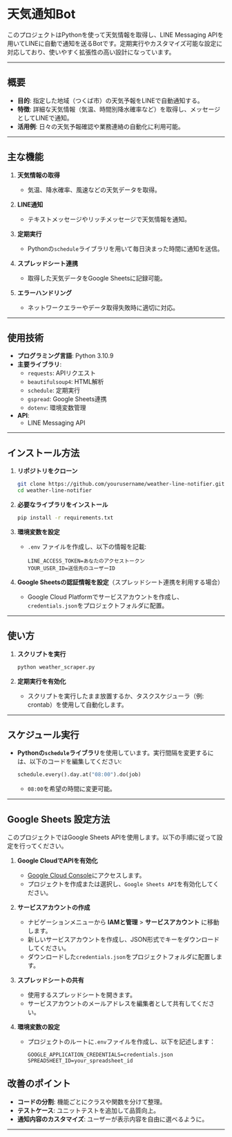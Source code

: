 
# 天気通知Bot

このプロジェクトはPythonを使って天気情報を取得し、LINE Messaging APIを用いてLINEに自動で通知を送るBotです。定期実行やカスタマイズ可能な設定に対応しており、使いやすく拡張性の高い設計になっています。

---

## 概要

- **目的**: 指定した地域（つくば市）の天気予報をLINEで自動通知する。
- **特徴**: 詳細な天気情報（気温、時間別降水確率など）を取得し、メッセージとしてLINEで通知。
- **活用例**: 日々の天気予報確認や業務連絡の自動化に利用可能。

---

## 主な機能

1. **天気情報の取得**
   - 気温、降水確率、風速などの天気データを取得。
   
2. **LINE通知**
   - テキストメッセージやリッチメッセージで天気情報を通知。

3. **定期実行**
   - Pythonの`schedule`ライブラリを用いて毎日決まった時間に通知を送信。

4. **スプレッドシート連携**
   - 取得した天気データをGoogle Sheetsに記録可能。

5. **エラーハンドリング**
   - ネットワークエラーやデータ取得失敗時に適切に対応。

---

## 使用技術

- **プログラミング言語**: Python 3.10.9
- **主要ライブラリ**:
  - `requests`: APIリクエスト
  - `beautifulsoup4`: HTML解析
  - `schedule`: 定期実行
  - `gspread`: Google Sheets連携
  - `dotenv`: 環境変数管理
- **API**:
  - LINE Messaging API

---

## インストール方法

1. **リポジトリをクローン**
   ```bash
   git clone https://github.com/yourusername/weather-line-notifier.git
   cd weather-line-notifier
   ```

2. **必要なライブラリをインストール**
   ```bash
   pip install -r requirements.txt
   ```

3. **環境変数を設定**
   - `.env` ファイルを作成し、以下の情報を記載:
     ```
     LINE_ACCESS_TOKEN=あなたのアクセストークン
     YOUR_USER_ID=送信先のユーザーID
     ```

4. **Google Sheetsの認証情報を設定**（スプレッドシート連携を利用する場合）
   - Google Cloud Platformでサービスアカウントを作成し、`credentials.json`をプロジェクトフォルダに配置。

---

## 使い方

1. **スクリプトを実行**
   ```bash
   python weather_scraper.py
   ```

2. **定期実行を有効化**
   - スクリプトを実行したまま放置するか、タスクスケジューラ（例: crontab）を使用して自動化します。

---

## スケジュール実行

- **Pythonの`schedule`ライブラリ**を使用しています。実行間隔を変更するには、以下のコードを編集してください:
   ```python
   schedule.every().day.at("08:00").do(job)
   ```
   - `08:00`を希望の時間に変更可能。

---

## Google Sheets 設定方法

このプロジェクトではGoogle Sheets APIを使用します。以下の手順に従って設定を行ってください。

1. **Google CloudでAPIを有効化**
   - [Google Cloud Console](https://console.cloud.google.com/)にアクセスします。
   - プロジェクトを作成または選択し、`Google Sheets API`を有効化してください。

2. **サービスアカウントの作成**
   - ナビゲーションメニューから **IAMと管理** > **サービスアカウント** に移動します。
   - 新しいサービスアカウントを作成し、JSON形式でキーをダウンロードしてください。
   - ダウンロードした`credentials.json`をプロジェクトフォルダに配置します。

3. **スプレッドシートの共有**
   - 使用するスプレッドシートを開きます。
   - サービスアカウントのメールアドレスを編集者として共有してください。

4. **環境変数の設定**
   - プロジェクトのルートに`.env`ファイルを作成し、以下を記述します：
     ```
     GOOGLE_APPLICATION_CREDENTIALS=credentials.json
     SPREADSHEET_ID=your_spreadsheet_id
     ```


## 改善のポイント

- **コードの分割**: 機能ごとにクラスや関数を分けて整理。
- **テストケース**: ユニットテストを追加して品質向上。
- **通知内容のカスタマイズ**: ユーザーが表示内容を自由に選べるように。

---

